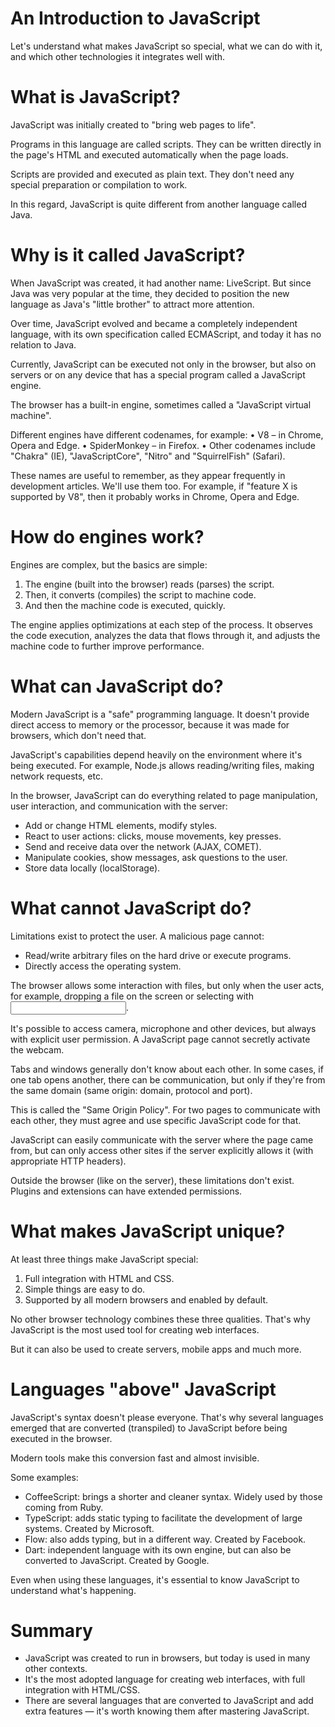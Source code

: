 # An Introduction to JavaScript

Let's understand what makes JavaScript so special, what we can do with it, and which other technologies it integrates well with.

# What is JavaScript?

JavaScript was initially created to "bring web pages to life".

Programs in this language are called scripts. They can be written directly in the page's HTML and executed automatically when the page loads.

Scripts are provided and executed as plain text. They don't need any special preparation or compilation to work.

In this regard, JavaScript is quite different from another language called Java.

# Why is it called JavaScript?

When JavaScript was created, it had another name: LiveScript. But since Java was very popular at the time, they decided to position the new language as Java's "little brother" to attract more attention.

Over time, JavaScript evolved and became a completely independent language, with its own specification called ECMAScript, and today it has no relation to Java.

Currently, JavaScript can be executed not only in the browser, but also on servers or on any device that has a special program called a JavaScript engine.

The browser has a built-in engine, sometimes called a "JavaScript virtual machine".

Different engines have different codenames, for example:
• V8 – in Chrome, Opera and Edge.
• SpiderMonkey – in Firefox.
• Other codenames include "Chakra" (IE), "JavaScriptCore", "Nitro" and "SquirrelFish" (Safari).

These names are useful to remember, as they appear frequently in development articles. We'll use them too. For example, if "feature X is supported by V8", then it probably works in Chrome, Opera and Edge.

# How do engines work?

Engines are complex, but the basics are simple:

1. The engine (built into the browser) reads (parses) the script.
2. Then, it converts (compiles) the script to machine code.
3. And then the machine code is executed, quickly.

The engine applies optimizations at each step of the process. It observes the code execution, analyzes the data that flows through it, and adjusts the machine code to further improve performance.

# What can JavaScript do?

Modern JavaScript is a "safe" programming language. It doesn't provide direct access to memory or the processor, because it was made for browsers, which don't need that.

JavaScript's capabilities depend heavily on the environment where it's being executed. For example, Node.js allows reading/writing files, making network requests, etc.

In the browser, JavaScript can do everything related to page manipulation, user interaction, and communication with the server:

-   Add or change HTML elements, modify styles.
-   React to user actions: clicks, mouse movements, key presses.
-   Send and receive data over the network (AJAX, COMET).
-   Manipulate cookies, show messages, ask questions to the user.
-   Store data locally (localStorage).

# What cannot JavaScript do?

Limitations exist to protect the user. A malicious page cannot:

-   Read/write arbitrary files on the hard drive or execute programs.
-   Directly access the operating system.

The browser allows some interaction with files, but only when the user acts, for example, dropping a file on the screen or selecting with <input>.

It's possible to access camera, microphone and other devices, but always with explicit user permission. A JavaScript page cannot secretly activate the webcam.

Tabs and windows generally don't know about each other. In some cases, if one tab opens another, there can be communication, but only if they're from the same domain (same origin: domain, protocol and port).

This is called the "Same Origin Policy". For two pages to communicate with each other, they must agree and use specific JavaScript code for that.

JavaScript can easily communicate with the server where the page came from, but can only access other sites if the server explicitly allows it (with appropriate HTTP headers).

Outside the browser (like on the server), these limitations don't exist. Plugins and extensions can have extended permissions.

# What makes JavaScript unique?

At least three things make JavaScript special:

1. Full integration with HTML and CSS.
2. Simple things are easy to do.
3. Supported by all modern browsers and enabled by default.

No other browser technology combines these three qualities. That's why JavaScript is the most used tool for creating web interfaces.

But it can also be used to create servers, mobile apps and much more.

# Languages "above" JavaScript

JavaScript's syntax doesn't please everyone. That's why several languages emerged that are converted (transpiled) to JavaScript before being executed in the browser.

Modern tools make this conversion fast and almost invisible.

Some examples:

-   CoffeeScript: brings a shorter and cleaner syntax. Widely used by those coming from Ruby.
-   TypeScript: adds static typing to facilitate the development of large systems. Created by Microsoft.
-   Flow: also adds typing, but in a different way. Created by Facebook.
-   Dart: independent language with its own engine, but can also be converted to JavaScript. Created by Google.

Even when using these languages, it's essential to know JavaScript to understand what's happening.

# Summary

-   JavaScript was created to run in browsers, but today is used in many other contexts.
-   It's the most adopted language for creating web interfaces, with full integration with HTML/CSS.
-   There are several languages that are converted to JavaScript and add extra features — it's worth knowing them after mastering JavaScript.
